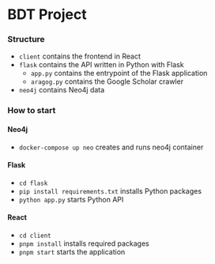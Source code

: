 # BDT Project

### Structure

- `client` contains the frontend in React
- `flask` contains the API written in Python with Flask
  - `app.py` contains the entrypoint of the Flask application
  - `aragog.py` contains the Google Scholar crawler
- `neo4j` contains Neo4j data


### How to start

#### Neo4j
- `docker-compose up neo` creates and runs neo4j container

#### Flask
- `cd flask`
- `pip install requirements.txt` installs Python packages
- `python app.py` starts Python API

#### React
- `cd client`
- `pnpm install` installs required packages
- `pnpm start` starts the application
